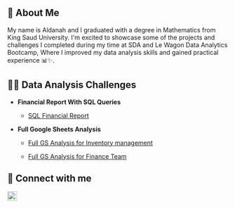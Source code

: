 
<h2> 🚀 About Me </h2>
My name is Aldanah and I graduated with a degree in Mathematics from King Saud University.
I'm excited to showcase some of the projects and challenges I completed during my time at SDA and Le Wagon Data Analytics Bootcamp,
Where I improved my data analysis skills and gained practical experience 📊✨.


<h2>👨‍💻 Data Analysis Challenges</h2>

- <b>Financial Report With SQL Queries </b>

  - [SQL Financial Report](https://github.com/Aldanah1/SQL-Financial-Report/tree/main)

- <b>Full Google Sheets Analysis </b>
    
   - [Full GS Analysis for Inventory management](https://docs.google.com/spreadsheets/d/1DoDcpn1WqO_Ah2jBdKHQrr5MM5L_cQABTWkMph2eIPk/edit?usp=sharing)

   
   
   
   - [Full GS Analysis for Finance Team](https://docs.google.com/spreadsheets/d/1DoDcpn1WqO_Ah2jBdKHQrr5MM5L_cQABTWkMph2eIPk/edit?usp=sharing)
  
<!--


- <b>Dashboard Projects</b>

-->
  
<h2> 🤳 Connect with me</h2>

[<img align="left" alt="JoshMadakor | LinkedIn" width="22px" src="https://cdn.jsdelivr.net/npm/simple-icons@v3/icons/linkedin.svg" />][linkedin]

[linkedin]: https://linkedin.com/in/aldanah-alawaji
